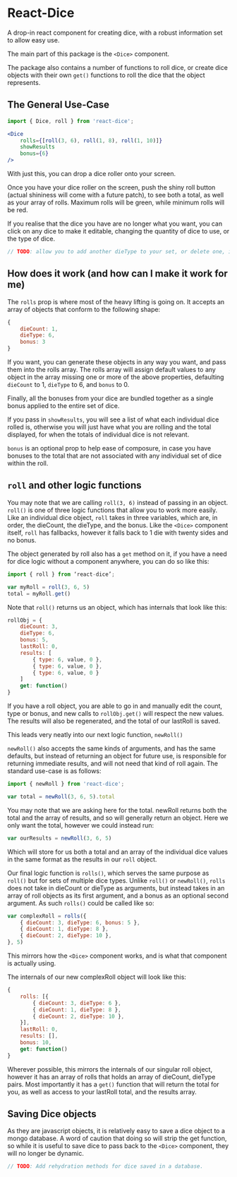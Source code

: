 # React-Dice
A drop-in react component for creating dice, with a robust information set to allow easy use.

The main part of this package is the `<Dice>` component.

The package also contains a number of functions to roll dice, or create dice objects with their own `get()` functions to roll the dice that the object represents.

## The General Use-Case

```jsx
import { Dice, roll } from 'react-dice';

<Dice
	rolls={[roll(3, 6), roll(1, 8), roll(1, 10)]}
	showResults
	bonus={6}
/>
```

With just this, you can drop a dice roller onto your screen.

Once you have your dice roller on the screen, push the shiny roll button (actual shininess will come with a future patch), to see both a total, as well as your array of rolls. Maximum rolls will be green, while minimum rolls will be red.

If you realise that the dice you have are no longer what you want, you can click on any dice to make it editable, changing the quantity of dice to use, or the type of dice.

```jsx
// TODO: allow you to add another dieType to your set, or delete one, instead of just setting the number to zero
```

## How does it work (and how can I make it work for me)
The `rolls` prop is where most of the heavy lifting is going on. It accepts an array of objects that conform to the following shape:

```jsx
{
	dieCount: 1,
	dieType: 6,
	bonus: 3
}
```

If you want, you can generate these objects in any way you want, and pass them into the rolls array. The rolls array will assign default values to any object in the array missing one or more of the above properties, defaulting `dieCount` to 1, `dieType` to 6, and `bonus` to 0.

Finally, all the bonuses from your dice are bundled together as a single bonus applied to the entire set of dice.

If you pass in `showResults`, you will see a list of what each individual dice rolled is, otherwise you will just have what you are rolling and the total displayed, for when the totals of individual dice is not relevant.

`bonus` is an optional prop to help ease of composure, in case you have bonuses to the total that are not associated with any individual set of dice within the roll.

## `roll` and other logic functions


You may note that we are calling `roll(3, 6)` instead of passing in an object. `roll()` is one of three logic functions that allow you to work more easily. Like an individual dice object, `roll` takes in three variables, which are, in order, the dieCount, the dieType, and the bonus. Like the `<Dice>` component itself, `roll` has fallbacks, however it falls back to 1 die with twenty sides and no bonus.

The object generated by roll also has a `get` method on it, if you have a need for dice logic without a component anywhere, you can do so like this:

```jsx
import { roll } from ‘react-dice’;

var myRoll = roll(3, 6, 5)
total = myRoll.get()

```

Note that `roll()` returns us an object, which has internals that look like this:

```jsx
rollObj = {
	dieCount: 3,
	dieType: 6,
	bonus: 5,
	lastRoll: 0,
	results: [
		{ type: 6, value, 0 },
		{ type: 6, value, 0 },
		{ type: 6, value, 0 }
	]
	get: function()
}
```

If you have a roll object, you are able to go in and manually edit the count, type or bonus, and new calls to `rollObj.get()` will respect the new values. The results will also be regenerated, and the total of our lastRoll is saved.

This leads very neatly into our next logic function, `newRoll()`

`newRoll()` also accepts the same kinds of arguments, and has the same defaults, but instead of returning an object for future use, is responsible for returning immediate results, and will not need that kind of roll again. The standard use-case is as follows:

```jsx
import { newRoll } from 'react-dice';

var total = newRoll(3, 6, 5).total

```

You may note that we are asking here for the total. newRoll returns both the total and the array of results, and so will generally return an object. Here we only want the total, however we could instead run:

```jsx
var ourResults = newRoll(3, 6, 5)
```

Which will store for us both a total and an array of the individual dice values in the same format as the results in our `roll` object.

Our final logic function is `rolls()`, which serves the same purpose as `roll()` but for sets of multiple dice types. Unlike `roll()` or `newRoll()`, `rolls` does not take in dieCount or dieType as arguments, but instead takes in an array of roll objects as its first argument, and a bonus as an optional second argument. As such `rolls()` could be called like so:

```jsx
var complexRoll = rolls({
	{ dieCount: 3, dieType: 6, bonus: 5 },
	{ dieCount: 1, dieType: 8 },
	{ dieCount: 2, dieType: 10 },
}, 5)

```

This mirrors how the `<Dice>` component works, and is what that component is actually using.

The internals of our new complexRoll object will look like this:

```jsx
{
	rolls: [{
		{ dieCount: 3, dieType: 6 },
		{ dieCount: 1, dieType: 8 },
		{ dieCount: 2, dieType: 10 },
	}],
	lastRoll: 0,
	results: [],
	bonus: 10,
	get: function()
}
```

Wherever possible, this mirrors the internals of our singular roll object, however it has an array of rolls that holds an array  of dieCount, dieType pairs. Most importantly it has a `get()` function that will return the total for you, as well as access to your lastRoll total, and the results array.

## Saving Dice objects

As they are javascript objects, it is relatively easy to save a dice object to a mongo database. A word of caution that doing so will strip the get function, so while it is useful to save dice to pass back to the `<Dice>` component, they will no longer be dynamic.

```jsx
// TODO: Add rehydration methods for dice saved in a database.
```

